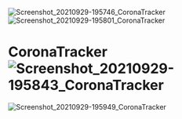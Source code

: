 ![Screenshot_20210929-195746_CoronaTracker](https://user-images.githubusercontent.com/78200403/135311115-4a2945f3-7d18-464c-9d45-75654527f96b.jpg)
![Screenshot_20210929-195801_CoronaTracker](https://user-images.githubusercontent.com/78200403/135311223-24f2b789-f8ce-4475-89de-cf7645016ddb.jpg)
# CoronaTracker![Screenshot_20210929-195843_CoronaTracker](https://user-images.githubusercontent.com/78200403/135311358-924e2030-eaae-48f1-bac0-1577e6cbd6d3.jpg)
![Screenshot_20210929-195949_CoronaTracker](https://user-images.githubusercontent.com/78200403/135311399-6974ce34-d05e-47cb-bba6-caa6d2e1ff48.jpg)

